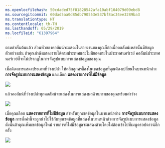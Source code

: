 ```yaml
---
ms.openlocfilehash: 50cdaded75f81828542afa10abf104079d09ebd8
ms.sourcegitcommit: 60dad5aa0d85db790553e537bf8ac34ee3289ba3
ms.translationtype: HT
ms.contentlocale: th-TH
ms.lasthandoff: 05/29/2019
ms.locfileid: "61397964"
---
```

ตามค่าเริ่มต้นแล้ว ส่วนหัวของคอลัมน์จะแสดงในรายงานของคุณก็ต่อเมื่อคอลัมน์เหล่านั้นมีข้อมูล ตัวอย่างเช่น ถ้าคุณกำลังแสดงรายได้ตามประเทศและไม่มียอดขายในประเทศนอร์เวย์ คอลัมน์ประเทศนอร์เวย์ก็จะไม่ปรากฏในการจัดรูปแบบการแสดงข้อมูลของคุณ

เมื่อต้องการแสดงประเภทที่ว่างเปล่า ให้คลิกลูกศรชี้ลงในเขตข้อมูลที่คุณต้องเปลี่ยนในบานหน้าต่าง **การจัดรูปแบบการแสดงข้อมูล** และเลือก **แสดงรายการที่ไม่มีข้อมูล**

![](media/3-11c-display-empty-categories/3-11c_1.png)

แล้วคอลัมน์ที่ว่างเปล่าทุกคอลัมน์จะแสดงในการแสดงผลด้วยภาพของคุณพร้อมค่าว่าง

![](media/3-11c-display-empty-categories/3-11c_2.png)

เมื่อคุณเลือก **แสดงรายการที่ไม่มีข้อมูล** สำหรับทุกเขตข้อมูลในบานหน้าต่าง **การจัดรูปแบบการแสดงข้อมูล** การตั้งค่านี้จะถูกนำไปใช้กับทุกเขตข้อมูลที่แสดงในบานหน้าต่างการจัดรูปแบบการแสดงข้อมูล ดังนั้นถ้าคุณเพิ่มเขตข้อมูลใหม่ รายการที่ไม่มีข้อมูลจะแสดงด้วยโดยไม่ต้องเข้าไปทีเมนูดรอปดาวน์อีกครั้ง

![](media/3-11c-display-empty-categories/3-11c_3.png)

